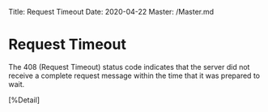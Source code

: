 Title: Request Timeout
Date: 2020-04-22
Master: /Master.md

Request Timeout
=============================

The 408 (Request Timeout) status code indicates that the server did
not receive a complete request message within the time that it was
prepared to wait.

[%Detail]